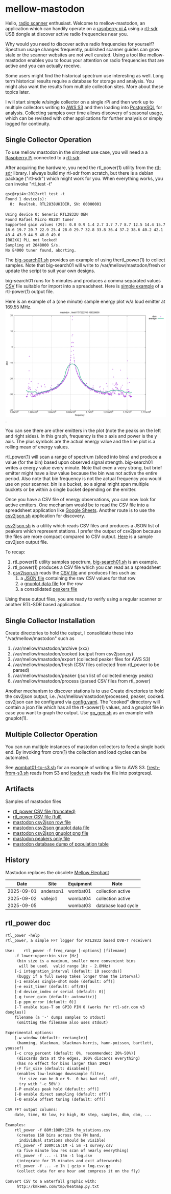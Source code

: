 mellow-mastodon
===============

Hello, [radio scanner](https://en.wikipedia.org/wiki/Radio_scanner) enthusiast.  Welcome to mellow-mastodon, an application which can handily operate on a [raspberry pi 4](https://en.wikipedia.org/wiki/Raspberry_Pi_4) using a [rtl-sdr](https://www.rtl-sdr.com/buy-rtl-sdr-dvb-t-dongles/) USB dongle at discover active radio frequencies near you.  

Why would you need to discover active radio frequencies for yourself?  Spectrum usage changes frequently, published scanner guides can grow stale or the scanner websites are not well curated.  Using a tool like mellow-mastodon enables you to focus your attention on radio frequencies that are active and you can actually receive.  

Some users might find the historical spectrum use interesting as well.  Long term historical results require a database for storage and analysis.  You might also want the results from multiple collection sites.  More about these topics later.

I will start simple w/single collector on a single rPi and then work up to multiple collectors writing to [AWS S3](https://en.wikipedia.org/wiki/Amazon_S3) and then loading into [PostgreSQL](https://www.postgresql.org/) for analysis.  Collecting samples over time allows discovery of seasonal usage, which can be revisted with other applications for further analysis or simply logged for continuity.

## Single Collector Operation
To use mellow mastodon in the simplest use case, you will need a a [Raspberry Pi](https://www.raspberrypi.org/) connected to a [rtl-sdr](https://osmocom.org/projects/rtl-sdr/wiki/rtl-sdr).

After acquiring the hardware, you need the rtl_power(1) utility from the [rtl-sdr](https://github.com/osmocom/rtl-sdr) library.  I always build my rtl-sdr from scratch, but there is a debian package ("rtl-sdr") which might work for you.  When everything works, you can invoke "rtl_test -t"
```
gsc@rpi4n:2012>rtl_test -t
Found 1 device(s):
  0:  Realtek, RTL2838UHIDIR, SN: 00000001

Using device 0: Generic RTL2832U OEM
Found Rafael Micro R820T tuner
Supported gain values (29): 0.0 0.9 1.4 2.7 3.7 7.7 8.7 12.5 14.4 15.7 16.6 19.7 20.7 22.9 25.4 28.0 29.7 32.8 33.8 36.4 37.2 38.6 40.2 42.1 43.4 43.9 44.5 48.0 49.6 
[R82XX] PLL not locked!
Sampling at 2048000 S/s.
No E4000 tuner found, aborting.
```

The [big-search01.sh](https://github.com/guycole/mellow-mastodon/blob/main/bin/big-search01.sh) provides an example of using thertl_power(1) to collect samples.  Note that big-search01 will write to /var/mellow/mastodon/fresh or update the script to suit your own designs.

big-search01 runs for 5 minutes and produces a comma separated values [CSV](https://en.wikipedia.org/wiki/Comma-separated_values) file suitable for import into a spreadsheet.  Here is [simple example](https://github.com/guycole/mellow-mastodon/blob/main/test/8e778934-5283-4d3e-9641-ccd8b33893c1.csv) of a rtl-power(1) output file.  

Here is an example of a (one minute) sample energy plot w/a loud emitter at 169.55 MHz.
![sample plot](https://github.com/guycole/mellow-mastodon/blob/main/test/1757222705-168328650.png).  

You can see there are other emitters in the plot (note the peaks on the left and right sides).  In this graph, frequency is the x axis and power is the y axis.  The plus symbols are the actual energy value and the line plot is a rolling mean of energy values.

rtl_power(1) will scan a range of spectrum (sliced into bins) and produce a value (for the bin) based upon observed signal strength.  big-search01 writes a energy value every minute.  Note that even a very strong, but brief emitter might have a low value because the bin was not active the entire period.  Also note that bin frequency is not the actual frequency you would use on your scanner.  bin is a bucket, so a signal might span multiple buckets or be within a single bucket depending on the emitter.

Once you have a CSV file of energy observations, you can now look for active emitters.  One mechanism would be to read the CSV file into a spreadsheet application like [Google Sheets](https://docs.google.com/spreadsheets).  Another route is to use the [csv2json.sh](https://github.com/guycole/mellow-mastodon/blob/main/bin/csv2json.sh) application for discovery.

[csv2json.sh](https://github.com/guycole/mellow-mastodon/blob/main/bin/csv2json.sh) is a utility which reads CSV files and produces a JSON list of peakers which represent stations.  I prefer the output of csv2json because the files are more compact compared to CSV output.  [Here](https://github.com/guycole/mellow-mastodon/blob/main/test/big-search01-1758588787-anderson1.json) is a sample csv2json output file.

To recap:
1. rtl_power(1) utility samples spectrum, [big-search01.sh](https://github.com/guycole/mellow-mastodon/blob/main/bin/big-search01.sh) is an example.
1. rtl_power(1) produces a CSV file which you can read as a spreadsheet
1. [csv2json.sh](https://github.com/guycole/mellow-mastodon/blob/main/bin/csv2json.sh) reads the [CSV file](https://github.com/guycole/mellow-mastodon/blob/main/test/8e778934-5283-4d3e-9641-ccd8b33893c1.csv) and produces files usch as: 
	1. a [JSON file](https://github.com/guycole/mellow-mastodon/blob/main/test/1757222705-162733800.json) containing the raw CSV values for that row
	1. a [gnuplot data file](https://github.com/guycole/mellow-mastodon/blob/main/test/1757222705-162733800.gp) for the row
	1. a consolidated [peakers file](https://github.com/guycole/mellow-mastodon/blob/main/test/big-search01-1757201231-anderson1.json)

Using these output files, you are ready to verify using a regular scanner or another RTL-SDR based application.

## Single Collector Installation
Create directories to hold the output, I consolidate these into "/var/mellow/mastodon" such as
1. /var/mellow/mastodon/archive (xxx)
1. /var/mellow/mastodon/cooked (output from csv2json.py)
1. /var/mellow/mastodon/export (collected peaker files for AWS S3)
1. /var/mellow/mastodon/fresh (CSV files collected from rtl_power to be parsed)
1. /var/mellow/mastodon/peaker (json list of collected energy peaks)
1. /var/mellow/mastodon/process (parsed CSV files from rtl_power)




Another mechanism to discover stations is to use 
Create directories to hold the csv2json output, i.e. /var/mellow/mastodon/processed, peaker, cooked.  csv2json can be configured via [config.yaml](https://github.com/guycole/mellow-mastodon/blob/main/src/collector/config.example).  The "cooked" direcctory will contain a json file which has all the rtl-power(1) values, and a gnuplot file in case you want to graph the output.  Use [gp_gen.sh](https://github.com/guycole/mellow-mastodon/blob/main/bin/gp_gen.sh) as an example with gnuplot(1).

## Multiple Collector Operation

You can run multiple instances of mastodon collectors to feed a single back end.  By invoking from cron(1) the collection and load cycles can be automated.

See [wombat01-to-s3.sh](https://github.com/guycole/mellow-mastodon/blob/main/bin/wombat01-to-s3.sh) for an example of writing a file to AWS S3.  [fresh-from-s3.sh](https://github.com/guycole/mellow-mastodon/blob/main/bin/fresh-from-s3.sh) reads from S3 and [loader.sh](https://github.com/guycole/mellow-mastodon/blob/main/bin/loader.sh) reads the file into postgresql.

## Artifacts
Samples of mastodon files
- [rtl_power CSV file (truncated)](https://github.com/guycole/mellow-mastodon/blob/main/test/8e778934-5283-4d3e-9641-ccd8b33893c1.csv)
- [rtl_power CSV file (full)](https://github.com/guycole/mellow-mastodon/blob/main/test/fresh.tgz)
- [mastodon csv2json row file](https://github.com/guycole/mellow-mastodon/blob/main/test/1757222705-162733800.json)
- [mastodon csv2json gnuplot data file](https://github.com/guycole/mellow-mastodon/blob/main/test/1757222705-162733800.gp)
- [mastodon csv2json gnuplot png file](https://github.com/guycole/mellow-mastodon/blob/main/test/1757222705-162733800.png)
- [mastodon peakers only file](https://github.com/guycole/mellow-mastodon/blob/main/test/big-search01-1757201231-anderson1.json)
- [mastodon database dump of population table](https://github.com/guycole/mellow-mastodon/blob/main/test/peakers-2025-09-06.txt)

## History
Mastodon replaces the obsolete [Mellow Elephant](https://github.com/guycole/mellow-elephant)

| Date       | Site      | Equipment | Note                |
| ---------- | --------- | --------- | ------------------- |
| 2025-09-01 | anderson1 | wombat01  | collection active   |
| 2025-09-02 | vallejo1  | wombat04  | collection active   |
| 2025-09-05 |           | wombat03  | database load cycle |

## rtl_power doc
```
rtl_power -help
rtl_power, a simple FFT logger for RTL2832 based DVB-T receivers

Use:	rtl_power -f freq_range [-options] [filename]
	-f lower:upper:bin_size [Hz]
	 (bin size is a maximum, smaller more convenient bins
	  will be used.  valid range 1Hz - 2.8MHz)
	[-i integration_interval (default: 10 seconds)]
	 (buggy if a full sweep takes longer than the interval)
	[-1 enables single-shot mode (default: off)]
	[-e exit_timer (default: off/0)]
	[-d device_index or serial (default: 0)]
	[-g tuner_gain (default: automatic)]
	[-p ppm_error (default: 0)]
	[-T enable bias-T on GPIO PIN 0 (works for rtl-sdr.com v3 dongles)]
	filename (a '-' dumps samples to stdout)
	 (omitting the filename also uses stdout)

Experimental options:
	[-w window (default: rectangle)]
	 (hamming, blackman, blackman-harris, hann-poisson, bartlett, youssef)
	[-c crop_percent (default: 0%, recommended: 20%-50%)]
	 (discards data at the edges, 100% discards everything)
	 (has no effect for bins larger than 1MHz)
	[-F fir_size (default: disabled)]
	 (enables low-leakage downsample filter,
	  fir_size can be 0 or 9.  0 has bad roll off,
	  try with '-c 50%')
	[-P enables peak hold (default: off)]
	[-D enable direct sampling (default: off)]
	[-O enable offset tuning (default: off)]

CSV FFT output columns:
	date, time, Hz low, Hz high, Hz step, samples, dbm, dbm, ...

Examples:
	rtl_power -f 88M:108M:125k fm_stations.csv
	 (creates 160 bins across the FM band,
	  individual stations should be visible)
	rtl_power -f 100M:1G:1M -i 5m -1 survey.csv
	 (a five minute low res scan of nearly everything)
	rtl_power -f ... -i 15m -1 log.csv
	 (integrate for 15 minutes and exit afterwards)
	rtl_power -f ... -e 1h | gzip > log.csv.gz
	 (collect data for one hour and compress it on the fly)

Convert CSV to a waterfall graphic with:
	 http://kmkeen.com/tmp/heatmap.py.txt 
```
